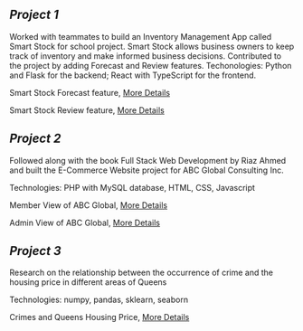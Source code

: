 ## _Project 1_

Worked with teammates to build an Inventory Management App called Smart Stock for school project.
Smart Stock allows business owners to keep track of inventory and make informed business decisions. Contributed to the project by adding Forecast and Review features.
Techonologies: Python and Flask for the backend; React with TypeScript for the frontend.

Smart Stock Forecast feature, [More Details](https://youtu.be/fhOHl2_XFy0)

Smart Stock Review feature, [More Details](https://youtu.be/jUyZ7H8KeFI)

## _Project 2_

Followed along with the book Full Stack Web Development by Riaz Ahmed and built the E-Commerce Website project for ABC Global Consulting Inc.

Technologies: PHP with MySQL database, HTML, CSS, Javascript

Member View of ABC Global, [More Details](https://youtu.be/e0IW1IbxjU4)

Admin View of ABC Global, [More Details](https://youtu.be/GI_5F_2waog)

## _Project 3_

Research on the relationship between the occurrence of crime and the housing price in different areas of Queens

Technologies: numpy, pandas, sklearn, seaborn

Crimes and Queens Housing Price, [More Details](https://arenispro.github.io/queenshousingprice/)
